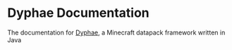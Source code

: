 # Dyphae Documentation
The documentation for [Dyphae](https://github.com/Dyphae/Dyphae), a Minecraft datapack framework written in Java